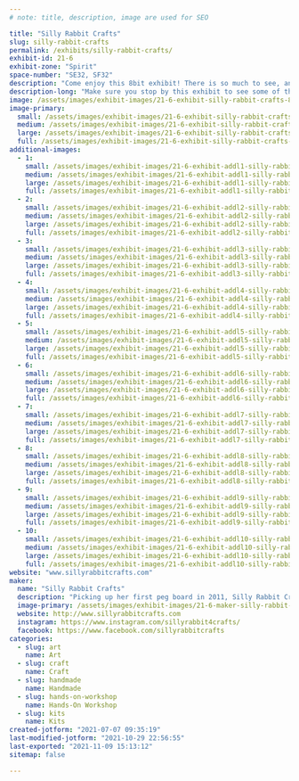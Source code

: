 ```yaml
---
# note: title, description, image are used for SEO

title: "Silly Rabbit Crafts"
slug: silly-rabbit-crafts
permalink: /exhibits/silly-rabbit-crafts/
exhibit-id: 21-6
exhibit-zone: "Spirit"
space-number: "SE32, SF32"
description: "Come enjoy this 8bit exhibit! There is so much to see, and you can even make your own creation! "
description-long: "Make sure you stop by this exhibit to see some of the awesome things Lori has made with this beloved childhood craft! She will also have an area where you can make your own Perler creation! Whether it is a cute little Makey or something of your own design, you can let your imagination run free. Don&#039;t have time to make something at Maker Faire? Don&#039;t worry, Lori made kits for you to take home!"
image: /assets/images/exhibit-images/21-6-exhibit-silly-rabbit-crafts-84752234-2564371720473698-767120999182237696-n-large.jpg
image-primary: 
  small: /assets/images/exhibit-images/21-6-exhibit-silly-rabbit-crafts-84752234-2564371720473698-767120999182237696-n-small.jpg
  medium: /assets/images/exhibit-images/21-6-exhibit-silly-rabbit-crafts-84752234-2564371720473698-767120999182237696-n-medium.jpg
  large: /assets/images/exhibit-images/21-6-exhibit-silly-rabbit-crafts-84752234-2564371720473698-767120999182237696-n-large.jpg
  full: /assets/images/exhibit-images/21-6-exhibit-silly-rabbit-crafts-84752234-2564371720473698-767120999182237696-n-full.jpg
additional-images: 
  - 1:
    small: /assets/images/exhibit-images/21-6-exhibit-addl1-silly-rabbit-crafts-free-play-florida-2017-small.png
    medium: /assets/images/exhibit-images/21-6-exhibit-addl1-silly-rabbit-crafts-free-play-florida-2017-medium.png
    large: /assets/images/exhibit-images/21-6-exhibit-addl1-silly-rabbit-crafts-free-play-florida-2017-large.png
    full: /assets/images/exhibit-images/21-6-exhibit-addl1-silly-rabbit-crafts-free-play-florida-2017-full.png
  - 2:
    small: /assets/images/exhibit-images/21-6-exhibit-addl2-silly-rabbit-crafts-fullsizerender-22-small.jpg
    medium: /assets/images/exhibit-images/21-6-exhibit-addl2-silly-rabbit-crafts-fullsizerender-22-medium.jpg
    large: /assets/images/exhibit-images/21-6-exhibit-addl2-silly-rabbit-crafts-fullsizerender-22-large.jpg
    full: /assets/images/exhibit-images/21-6-exhibit-addl2-silly-rabbit-crafts-fullsizerender-22-full.jpg
  - 3:
    small: /assets/images/exhibit-images/21-6-exhibit-addl3-silly-rabbit-crafts-img-4538-small.JPG
    medium: /assets/images/exhibit-images/21-6-exhibit-addl3-silly-rabbit-crafts-img-4538-medium.JPG
    large: /assets/images/exhibit-images/21-6-exhibit-addl3-silly-rabbit-crafts-img-4538-large.JPG
    full: /assets/images/exhibit-images/21-6-exhibit-addl3-silly-rabbit-crafts-img-4538-full.JPG
  - 4:
    small: /assets/images/exhibit-images/21-6-exhibit-addl4-silly-rabbit-crafts-44-img-5835-1439-small.jpeg
    medium: /assets/images/exhibit-images/21-6-exhibit-addl4-silly-rabbit-crafts-44-img-5835-1439-medium.jpeg
    large: /assets/images/exhibit-images/21-6-exhibit-addl4-silly-rabbit-crafts-44-img-5835-1439-large.jpeg
    full: /assets/images/exhibit-images/21-6-exhibit-addl4-silly-rabbit-crafts-44-img-5835-1439-full.jpeg
  - 5:
    small: /assets/images/exhibit-images/21-6-exhibit-addl5-silly-rabbit-crafts-img-6879-small.JPG
    medium: /assets/images/exhibit-images/21-6-exhibit-addl5-silly-rabbit-crafts-img-6879-medium.JPG
    large: /assets/images/exhibit-images/21-6-exhibit-addl5-silly-rabbit-crafts-img-6879-large.JPG
    full: /assets/images/exhibit-images/21-6-exhibit-addl5-silly-rabbit-crafts-img-6879-full.JPG
  - 6:
    small: /assets/images/exhibit-images/21-6-exhibit-addl6-silly-rabbit-crafts-img-8115-small.JPG
    medium: /assets/images/exhibit-images/21-6-exhibit-addl6-silly-rabbit-crafts-img-8115-medium.JPG
    large: /assets/images/exhibit-images/21-6-exhibit-addl6-silly-rabbit-crafts-img-8115-large.JPG
    full: /assets/images/exhibit-images/21-6-exhibit-addl6-silly-rabbit-crafts-img-8115-full.JPG
  - 7:
    small: /assets/images/exhibit-images/21-6-exhibit-addl7-silly-rabbit-crafts-img-9269-small.JPG
    medium: /assets/images/exhibit-images/21-6-exhibit-addl7-silly-rabbit-crafts-img-9269-medium.JPG
    large: /assets/images/exhibit-images/21-6-exhibit-addl7-silly-rabbit-crafts-img-9269-large.JPG
    full: /assets/images/exhibit-images/21-6-exhibit-addl7-silly-rabbit-crafts-img-9269-full.JPG
  - 8:
    small: /assets/images/exhibit-images/21-6-exhibit-addl8-silly-rabbit-crafts-img-9937-small.JPG
    medium: /assets/images/exhibit-images/21-6-exhibit-addl8-silly-rabbit-crafts-img-9937-medium.JPG
    large: /assets/images/exhibit-images/21-6-exhibit-addl8-silly-rabbit-crafts-img-9937-large.JPG
    full: /assets/images/exhibit-images/21-6-exhibit-addl8-silly-rabbit-crafts-img-9937-full.JPG
  - 9:
    small: /assets/images/exhibit-images/21-6-exhibit-addl9-silly-rabbit-crafts-megacon-2018-5-small.jpg
    medium: /assets/images/exhibit-images/21-6-exhibit-addl9-silly-rabbit-crafts-megacon-2018-5-medium.jpg
    large: /assets/images/exhibit-images/21-6-exhibit-addl9-silly-rabbit-crafts-megacon-2018-5-large.jpg
    full: /assets/images/exhibit-images/21-6-exhibit-addl9-silly-rabbit-crafts-megacon-2018-5-full.jpg
  - 10:
    small: /assets/images/exhibit-images/21-6-exhibit-addl10-silly-rabbit-crafts-unnamed-3-small.jpg
    medium: /assets/images/exhibit-images/21-6-exhibit-addl10-silly-rabbit-crafts-unnamed-3-medium.jpg
    large: /assets/images/exhibit-images/21-6-exhibit-addl10-silly-rabbit-crafts-unnamed-3-large.jpg
    full: /assets/images/exhibit-images/21-6-exhibit-addl10-silly-rabbit-crafts-unnamed-3-full.jpg
website: "www.sillyrabbitcrafts.com"
maker: 
  name: "Silly Rabbit Crafts"
  description: "Picking up her first peg board in 2011, Silly Rabbit Crafts now travels to 18 different states a year, with over 260+ shows under her belt! Silly Rabbit Crafts has melted over 28 million beads turning them into anything from Earrings to art, and even into fish tanks!"
  image-primary: /assets/images/exhibit-images/21-6-maker-silly-rabbit-crafts-img-5835-medium.jpeg
  website: http://www.sillyrabbitcrafts.com
  instagram: https://www.instagram.com/sillyrabbit4crafts/
  facebook: https://www.facebook.com/sillyrabbitcrafts
categories: 
  - slug: art
    name: Art
  - slug: craft
    name: Craft
  - slug: handmade
    name: Handmade
  - slug: hands-on-workshop
    name: Hands-On Workshop
  - slug: kits
    name: Kits
created-jotform: "2021-07-07 09:35:19"
last-modified-jotform: "2021-10-29 22:56:55"
last-exported: "2021-11-09 15:13:12"
sitemap: false

---
```

